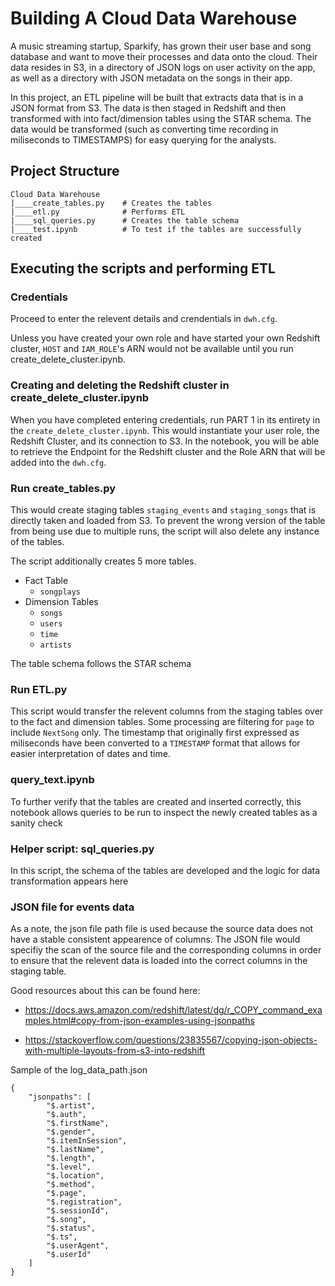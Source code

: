# Building A Cloud Data Warehouse

A music streaming startup, Sparkify, has grown their user base and song database and want to move their processes and data onto the cloud. Their data resides in S3, in a directory of JSON logs on user activity on the app, as well as a directory with JSON metadata on the songs in their app.

In this project, an ETL pipeline will be built that extracts data that is in a JSON format from S3. The data is then staged in Redshift and then transformed with into fact/dimension tables using the STAR schema. The data would be transformed (such as converting time recording in miliseconds to TIMESTAMPS) for easy querying for the analysts. 

## Project Structure

```
Cloud Data Warehouse
|____create_tables.py    # Creates the tables
|____etl.py              # Performs ETL
|____sql_queries.py      # Creates the table schema
|____test.ipynb          # To test if the tables are successfully created

```

## Executing the scripts and performing ETL

### Credentials
Proceed to enter the relevent details and crendentials in `dwh.cfg`. 

Unless you have created your own role and have started your own Redshift cluster, `HOST` and `IAM_ROLE`'s ARN would not be available until you run create_delete_cluster.ipynb. 

### Creating and deleting the Redshift cluster in create_delete_cluster.ipynb

When you have completed entering credentials, run PART 1 in its entirety in the `create_delete_cluster.ipynb`. This would instantiate your user role, the Redshift Cluster, and its connection to S3. In the notebook, you will be able to retrieve the Endpoint for the Redshift cluster and the Role ARN that will be added into the `dwh.cfg`.

### Run create_tables.py

This would create staging tables `staging_events` and `staging_songs` that is directly taken and loaded from S3. To prevent the wrong version of the table from being use due to multiple runs, the script will also delete any instance of the tables.

The script additionally creates 5 more tables.
* Fact Table
    * `songplays`
* Dimension Tables
    * `songs`
    * `users`
    * `time`
    * `artists`

The table schema follows the STAR schema

### Run ETL.py

This script would transfer the relevent columns from the staging tables over to the fact and dimension tables. Some processing are filtering for `page` to include `NextSong` only. The timestamp that originally first expressed as miliseconds have been converted to a `TIMESTAMP` format that allows for easier interpretation of dates and time.

### query_text.ipynb

To further verify that the tables are created and inserted correctly, this notebook allows queries to be run to inspect the newly created tables as a sanity check

### Helper script: sql_queries.py

In this script, the schema of the tables are developed and the logic for data transformation appears here

### JSON file for events data

As a note, the json file path file is used because the source data does not have a stable consistent appearence of columns. The JSON file would specifiy the scan of the source file and the corresponding columns in order to ensure that the relevent data is loaded into the correct columns in the staging table.

Good resources about this can be found here:
* https://docs.aws.amazon.com/redshift/latest/dg/r_COPY_command_examples.html#copy-from-json-examples-using-jsonpaths

* https://stackoverflow.com/questions/23835567/copying-json-objects-with-multiple-layouts-from-s3-into-redshift

Sample of the log_data_path.json

```
{
    "jsonpaths": [
        "$.artist",
        "$.auth",
        "$.firstName",
        "$.gender",
		"$.itemInSession",
		"$.lastName",
		"$.length",
		"$.level",
		"$.location",
		"$.method",
		"$.page",
		"$.registration",
		"$.sessionId",
		"$.song",
		"$.status",
		"$.ts",
		"$.userAgent",
		"$.userId"
    ]
}
```




